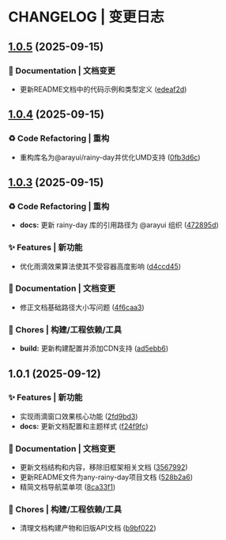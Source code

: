 # CHANGELOG | 变更日志

## [1.0.5](https://github.com/WuCheng-cn/AnyRainyDay/compare/1.0.4...1.0.5) (2025-09-15)

### 📝 Documentation | 文档变更

* 更新README文档中的代码示例和类型定义 ([edeaf2d](https://github.com/WuCheng-cn/AnyRainyDay/commit/edeaf2daba16dda44e329c1d5b8d192ceda79b7c))

## [1.0.4](https://github.com/WuCheng-cn/AnyRainyDay/compare/1.0.3...1.0.4) (2025-09-15)

### ♻️ Code Refactoring | 重构

* 重构库名为@arayui/rainy-day并优化UMD支持 ([0fb3d6c](https://github.com/WuCheng-cn/AnyRainyDay/commit/0fb3d6c0231b36527162717cf66f84b6efea28b1))

## [1.0.3](https://github.com/WuCheng-cn/AnyRainyDay/compare/1.0.1...1.0.3) (2025-09-15)

### ♻️ Code Refactoring | 重构

* **docs:** 更新 rainy-day 库的引用路径为 @arayui 组织 ([472895d](https://github.com/WuCheng-cn/AnyRainyDay/commit/472895d55e9a98e250a5e3f58c99c621c06381a7))

### ✨ Features | 新功能

* 优化雨滴效果算法使其不受容器高度影响 ([d4ccd45](https://github.com/WuCheng-cn/AnyRainyDay/commit/d4ccd452bea714b4b8a0496332b40035f555ce4b))

### 📝 Documentation | 文档变更

* 修正文档基础路径大小写问题 ([4f6caa3](https://github.com/WuCheng-cn/AnyRainyDay/commit/4f6caa398bc79b08aa1adc3e7efb9fb5b17afdc2))

### 🚀 Chores | 构建/工程依赖/工具

* **build:** 更新构建配置并添加CDN支持 ([ad5ebb6](https://github.com/WuCheng-cn/AnyRainyDay/commit/ad5ebb673710a39491cf11e1100c6caa3f94ca13))

## 1.0.1 (2025-09-12)

### ✨ Features | 新功能

* 实现雨滴窗口效果核心功能 ([2fd9bd3](https://github.com/WuCheng-cn/AnyRainyDay/commit/2fd9bd3238464106203b8af25627a8382d771b82))
* **docs:** 更新文档配置和主题样式 ([f24f9fc](https://github.com/WuCheng-cn/AnyRainyDay/commit/f24f9fc554c1e573cdd859538b88b04f6244d7be))

### 📝 Documentation | 文档变更

* 更新文档结构和内容，移除旧框架相关文档 ([3567992](https://github.com/WuCheng-cn/AnyRainyDay/commit/3567992adcf05b39bae9bd13a38259037fbc2187))
* 更新README文件为any-rainy-day项目文档 ([528b2a6](https://github.com/WuCheng-cn/AnyRainyDay/commit/528b2a67b1f45c9eb9854071d5a292f6bf9d0842))
* 精简文档导航菜单项 ([8ca33f1](https://github.com/WuCheng-cn/AnyRainyDay/commit/8ca33f1f430cf3238f566835f5f2652870ae9a1d))

### 🚀 Chores | 构建/工程依赖/工具

* 清理文档构建产物和旧版API文档 ([b9bf022](https://github.com/WuCheng-cn/AnyRainyDay/commit/b9bf022b958544420f4bf986bc47af6617760804))
